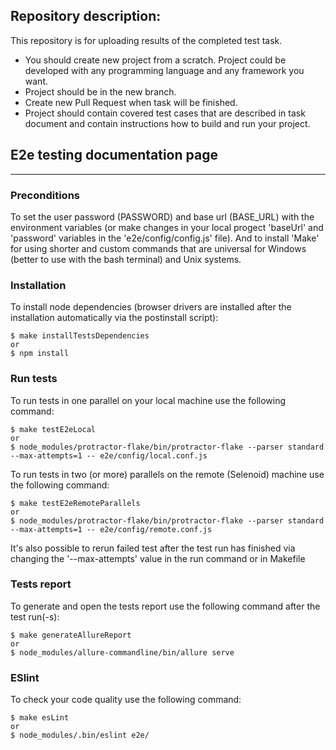 ## Repository description:

This repository is for uploading results of the completed test task.

- You should create new project from a scratch. Project could be developed with any programming language and any framework you want.
- Project should be in the new branch. 
- Create new Pull Request when task will be finished.
- Project should contain covered test cases that are described in task document and contain instructions how to build and run your project.



## E2e testing documentation page
----
### Preconditions
To set the user password (PASSWORD) and base url (BASE_URL) with the environment variables (or make changes in your local progect 'baseUrl' and 'password' variables in the 'e2e/config/config.js' file).
And to install 'Make' for using shorter and custom commands that are universal for Windows (better to use with the bash terminal) and Unix systems.

### Installation
To install node dependencies (browser drivers are installed after the installation automatically via the postinstall script):

    $ make installTestsDependencies
    or
    $ npm install

### Run tests
To run tests in one parallel on your local machine use the following command:
    
    $ make testE2eLocal
    or
    $ node_modules/protractor-flake/bin/protractor-flake --parser standard  --max-attempts=1 -- e2e/config/local.conf.js

To run tests in two (or more) parallels on the remote (Selenoid) machine use the following command:
   
    $ make testE2eRemoteParallels
    or
    $ node_modules/protractor-flake/bin/protractor-flake --parser standard  --max-attempts=1 -- e2e/config/remote.conf.js

It's also possible to rerun failed test after the test run has finished via changing the '--max-attempts' value in the run command or in Makefile

### Tests report
To generate and open the tests report use the following command after the test run(-s):
    
    $ make generateAllureReport
    or
    $ node_modules/allure-commandline/bin/allure serve

### ESlint
To check your code quality use the following command:

    $ make esLint
    or
    $ node_modules/.bin/eslint e2e/
